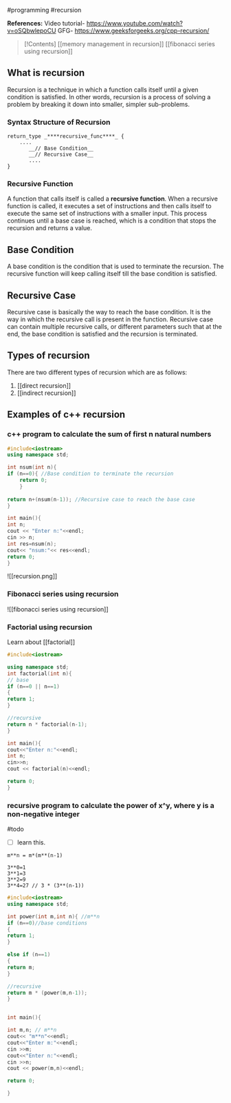 #programming #recursion 

**References:**
Video tutorial-
https://www.youtube.com/watch?v=oSQbwlepoCU
GFG-
https://www.geeksforgeeks.org/cpp-recursion/

>[!Contents]
>[[memory management in recursion]]
>[[fibonacci series using recursion]]
>


## What is recursion

Recursion is a technique in which a function calls itself until a given condition is satisfied. In other words, recursion is a process of solving a problem by breaking it down into smaller, simpler sub-problems.

### Syntax Structure of Recursion
```
return_type _****recursive_func****_ {  
    ....  
       __// Base Condition__  
       __// Recursive Case__  
       ....  
}
```

### Recursive Function
A function that calls itself is called a ****recursive function****. When a recursive function is called, it executes a set of instructions and then calls itself to execute the same set of instructions with a smaller input. This process continues until a base case is reached, which is a condition that stops the recursion and returns a value.

## Base Condition

A base condition is the condition that is used to terminate the recursion. The recursive function will keep calling itself till the base condition is satisfied.

## Recursive Case

Recursive case is basically the way to reach the base condition. 
It is the way in which the recursive call is present in the function. Recursive case can contain multiple recursive calls, or different parameters such that at the end, the base condition is satisfied and the recursion is terminated.

## Types of recursion

There are two different types of recursion which are as follows:

1. [[direct recursion]]
2. [[indirect recursion]]


## Examples of c++ recursion

### c++ program to calculate the sum of first n natural numbers

```cpp
#include<iostream>
using namespace std;

int nsum(int n){
if (n==0){ //Base condition to terminate the recursion
	return 0;
	}
	
return n+(nsum(n-1)); //Recursive case to reach the base case
}

int main(){
int n;
cout << "Enter n:"<<endl;
cin >> n;
int res=nsum(n);
cout<< "nsum:"<< res<<endl;
return 0;
}
```

![[recursion.png]]

### Fibonacci series using recursion

![[fibonacci series using recursion]]
### Factorial using recursion

Learn about [[factorial]]

```cpp
#include<iostream>

using namespace std; 
int factorial(int n){
// base
if (n==0 || n==1)
{
return 1;
}

//recursive
return n * factorial(n-1);
}

int main(){
cout<<"Enter n:"<<endl;
int n;
cin>>n;
cout << factorial(n)<<endl;

return 0;
}
```


### recursive program to calculate the power of x^y, where y is a non-negative integer
#todo 
- [ ] learn this.

```
m**n = m*(m**(n-1)

3**0=1
3**1=3
3**2=9
3**4=27 // 3 * (3**(n-1)) 
```

```cpp
#include<iostream>
using namespace std;

int power(int m,int n){ //m**n
if (n==0)//base conditions
{
return 1;
}

else if (n==1)
{
return m;
} 

//recursive
return m * (power(m,n-1));
}


int main(){

int m,n; // m**n
cout<< "m**n"<<endl;
cout<<"Enter m:"<<endl;
cin >>m;
cout<<"Enter n:"<<endl;
cin >>n;
cout << power(m,n)<<endl;

return 0;

}
```